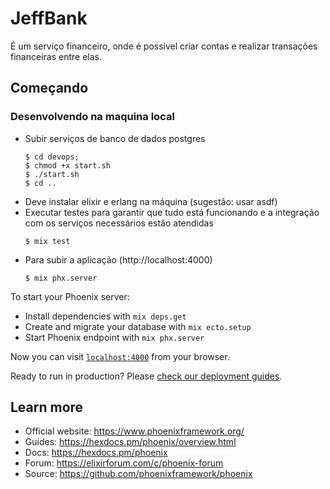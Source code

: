 # JeffBank

É um serviço financeiro, onde é possivel criar contas e realizar transações financeiras entre elas.

## Começando

### Desenvolvendo na maquina local
  - Subir serviços de banco de dados postgres
    ```shell
    $ cd devops;
    $ chmod +x start.sh
    $ ./start.sh
    $ cd ..
    ```
  - Deve instalar elixir e erlang na máquina (sugestão: usar asdf)
  - Executar testes para garantir que tudo está funcionando e a integração com os serviços necessários estão atendidas
    ```shell
    $ mix test
    ```
  - Para subir a aplicação (http://localhost:4000)
    ```shell
    $ mix phx.server
    ```

To start your Phoenix server:

  * Install dependencies with `mix deps.get`
  * Create and migrate your database with `mix ecto.setup`
  * Start Phoenix endpoint with `mix phx.server`

Now you can visit [`localhost:4000`](http://localhost:4000) from your browser.

Ready to run in production? Please [check our deployment guides](https://hexdocs.pm/phoenix/deployment.html).

## Learn more

  * Official website: https://www.phoenixframework.org/
  * Guides: https://hexdocs.pm/phoenix/overview.html
  * Docs: https://hexdocs.pm/phoenix
  * Forum: https://elixirforum.com/c/phoenix-forum
  * Source: https://github.com/phoenixframework/phoenix
